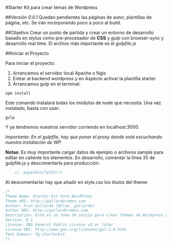 #Starter Kit para crear temas de Wordpress

##Versión
_0.0.1_
Quedan pendientes las páginas de autor, plantillas de página, etc. Se irán incorporando poco a poco al build.


##Objetivo
Crear un punto de partida y crear un entorno de desarrollo basado en _stylus_ como pre-procesador de **CSS** y _gulp_ con browser-sync y desarrollo real time.
El archivo más importante es el _gulpfile.js_

##Iniciar el Proyecto

Para iniciar el proyecto:

1. Arrancamos el servidor local Apache o Ngix
1. Entrar al backend wordpress y en Aspecto activar la plantilla starter
1. Arrancamos gulp en el terminal:

```
npm install
```

Este comando instalará todas los módulos de node que necesita.
Una vez instalado, basta con usar:

```
gulp
```

Y ya tendremos nuestros servidor corriendo en localhost:3000.

_Importante: En el gulpfile, hay que poner el proxy donde está escuchando nuestra instalación de WP_

**Notas**:
Es muy importante cargar datos de ejemplo o archivos sample para editar en caliente los elementos.
En desarrollo, comentar la línea 35 de gulpfile.js y descomentarla para producción:
```js
	// .pipe(minifyCSS())
```	
Al descomentarlar hay que añadir en style.css los títulos del theme:
```css
/*
Theme Name: Starter Kit Para WordPress
Theme URI: http://gallardoramos.com
Author: Fran Gallardo (@fran__gallardo)
Author URI: http://gallardoramos.com
Description: Este es un tema de inicio para crear themes de Wordpress usando como entorno de desarrollo Gulp y Stylus
Version: 0.1
License: GNU General Public License v2 or later
License URI: http://www.gnu.org/licenses/gpl-2.0.html
Text Domain: fg-starterkit
*/
```